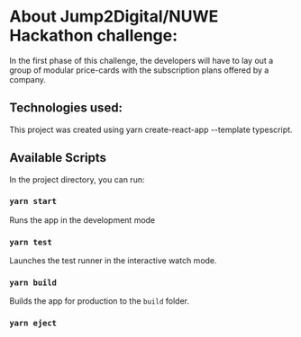 # About Jump2Digital/NUWE Hackathon challenge:

In the first phase of this challenge, the developers will have to lay out a group of modular price-cards with the subscription plans offered by a company.

## Technologies used:

This project was created using yarn create-react-app --template typescript.

## Available Scripts

In the project directory, you can run:

### `yarn start`

Runs the app in the development mode

### `yarn test`

Launches the test runner in the interactive watch mode.

### `yarn build`

Builds the app for production to the `build` folder.

### `yarn eject`
